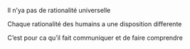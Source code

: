 Il n’ya pas de rationalité universelle

Chaque rationalité des humains a une disposition differente

C’est pour ca qu’il fait communiquer et de faire comprendre